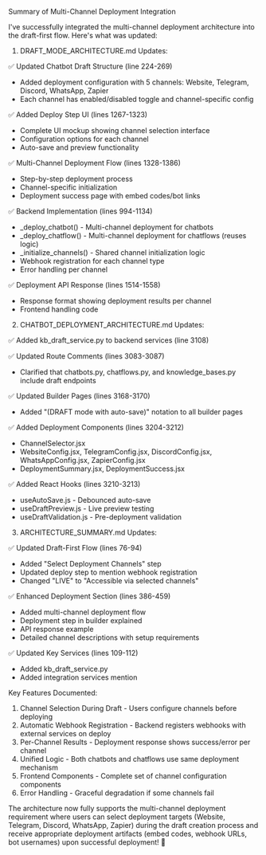 Summary of Multi-Channel Deployment Integration

I've successfully integrated the multi-channel deployment architecture into the draft-first flow. Here's what was updated:

1. DRAFT_MODE_ARCHITECTURE.md Updates:

✅ Updated Chatbot Draft Structure (line 224-269)

- Added deployment configuration with 5 channels: Website, Telegram, Discord, WhatsApp, Zapier
- Each channel has enabled/disabled toggle and channel-specific config

✅ Added Deploy Step UI (lines 1267-1323)

- Complete UI mockup showing channel selection interface
- Configuration options for each channel
- Auto-save and preview functionality

✅ Multi-Channel Deployment Flow (lines 1328-1386)

- Step-by-step deployment process
- Channel-specific initialization
- Deployment success page with embed codes/bot links

✅ Backend Implementation (lines 994-1134)

- \_deploy_chatbot() - Multi-channel deployment for chatbots
- \_deploy_chatflow() - Multi-channel deployment for chatflows (reuses logic)
- \_initialize_channels() - Shared channel initialization logic
- Webhook registration for each channel type
- Error handling per channel

✅ Deployment API Response (lines 1514-1558)

- Response format showing deployment results per channel
- Frontend handling code

2. CHATBOT_DEPLOYMENT_ARCHITECTURE.md Updates:

✅ Added kb_draft_service.py to backend services (line 3108)

✅ Updated Route Comments (lines 3083-3087)

- Clarified that chatbots.py, chatflows.py, and knowledge_bases.py include draft endpoints

✅ Updated Builder Pages (lines 3168-3170)

- Added "(DRAFT mode with auto-save)" notation to all builder pages

✅ Added Deployment Components (lines 3204-3212)

- ChannelSelector.jsx
- WebsiteConfig.jsx, TelegramConfig.jsx, DiscordConfig.jsx, WhatsAppConfig.jsx, ZapierConfig.jsx
- DeploymentSummary.jsx, DeploymentSuccess.jsx

✅ Added React Hooks (lines 3210-3213)

- useAutoSave.js - Debounced auto-save
- useDraftPreview.js - Live preview testing
- useDraftValidation.js - Pre-deployment validation

3. ARCHITECTURE_SUMMARY.md Updates:

✅ Updated Draft-First Flow (lines 76-94)

- Added "Select Deployment Channels" step
- Updated deploy step to mention webhook registration
- Changed "LIVE" to "Accessible via selected channels"

✅ Enhanced Deployment Section (lines 386-459)

- Added multi-channel deployment flow
- Deployment step in builder explained
- API response example
- Detailed channel descriptions with setup requirements

✅ Updated Key Services (lines 109-112)

- Added kb_draft_service.py
- Added integration services mention

Key Features Documented:

1. Channel Selection During Draft - Users configure channels before deploying
2. Automatic Webhook Registration - Backend registers webhooks with external services on deploy
3. Per-Channel Results - Deployment response shows success/error per channel
4. Unified Logic - Both chatbots and chatflows use same deployment mechanism
5. Frontend Components - Complete set of channel configuration components
6. Error Handling - Graceful degradation if some channels fail

The architecture now fully supports the multi-channel deployment requirement where users can select deployment targets (Website, Telegram, Discord, WhatsApp, Zapier) during the
draft creation process and receive appropriate deployment artifacts (embed codes, webhook URLs, bot usernames) upon successful deployment! 🎉
